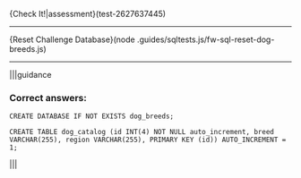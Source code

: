 {Check It!|assessment}(test-2627637445)

---

{Reset Challenge Database}(node .guides/sqltests.js/fw-sql-reset-dog-breeds.js)

---


|||guidance
### Correct answers:

`CREATE DATABASE IF NOT EXISTS dog_breeds;`

```
CREATE TABLE dog_catalog (id INT(4) NOT NULL auto_increment, breed VARCHAR(255), region VARCHAR(255), PRIMARY KEY (id)) AUTO_INCREMENT = 1;
```

|||
